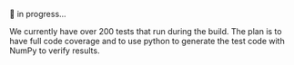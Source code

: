 🚧 in progress...

We currently have over 200 tests that run during the build.  The plan is to have full code coverage and to use python to generate the test code with NumPy to verify results. 




